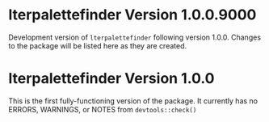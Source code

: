# lterpalettefinder Version 1.0.0.9000

Development version of `lterpalettefinder` following version 1.0.0. Changes to the package will be listed here as they are created.

# lterpalettefinder Version 1.0.0

This is the first fully-functioning version of the package. It currently has no ERRORS, WARNINGS, or NOTES from `devtools::check()`
